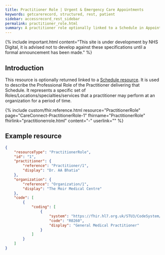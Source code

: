```yaml
---
title: Practitioner Role | Urgent & Emergency Care Appointments
keywords: getcarerecord, structured, rest, patient
sidebar: accessrecord_rest_sidebar
permalink: practitioner_role.html
summary: A practitioner role optionally linked to a Schedule in Appointment booking.
---
```


{% include important.html content="This site is under development by NHS Digital, it is advised not to develop against these specifications until a formal announcement has been made." %}

## Introduction ##
This resource is optionally returned linked to a <a href='schedule.html'>Schedule resource</a>. It is used to describe the Professional Role of the Practitioner delivering that Schedule. It represents a specific set of Roles/Locations/specialties/services that a practitioner may perform at an organization for a period of time.

{% include custom/fhir.reference.html resource="PractitionerRole" page="CareConnect-PractitionerRole-1" fhirname="PractitionerRole" fhirlink="practitionerrole.html" content="-" userlink="" %}

## Example resource ##
```json
{
    "resourceType": "PractitionerRole",
    "id": "1",
    "practitioner": {
        "reference": "Practitioner/1",
        "display": "Dr. AA Bhatia"
    },
    "organization": {
        "reference": "Organization/1",
        "display": "The Moir Medical Centre"
    },
    "code": [
        {
            "coding": [
                {
                    "system": "https://fhir.hl7.org.uk/STU3/CodeSystem/CareConnect-SDSJobRoleName-1",
                    "code": "R0260",
                    "display": "General Medical Practitioner"
                }
            ]
        }
    ]
}
```
